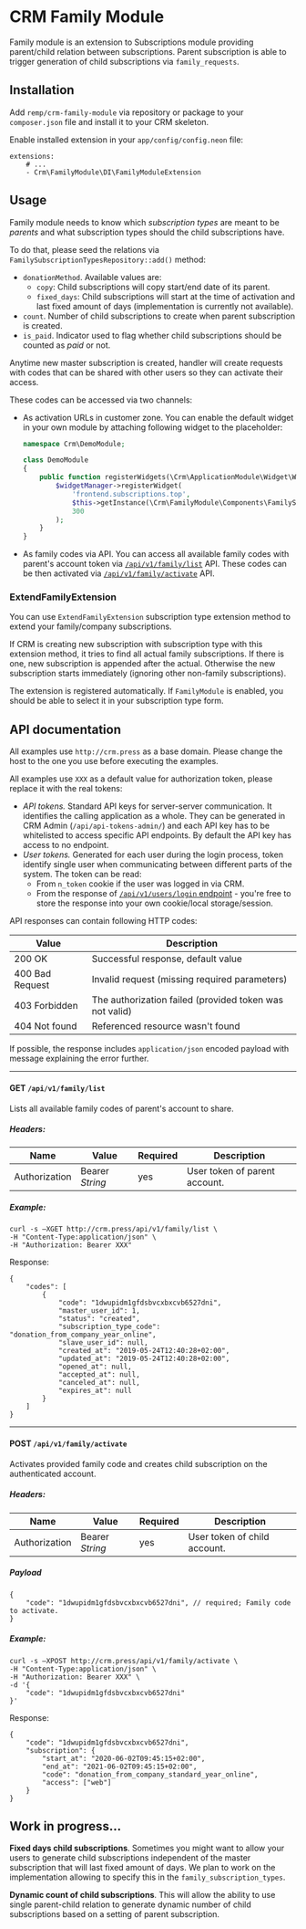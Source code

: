 # CRM Family Module

Family module is an extension to Subscriptions module providing parent/child relation between subscriptions. Parent subscription is able to trigger generation of child subscriptions via `family_requests`.  

## Installation

Add `remp/crm-family-module` via repository or package to your `composer.json` file and install it to your CRM skeleton.

Enable installed extension in your `app/config/config.neon` file:

```neon
extensions:
	# ...
	- Crm\FamilyModule\DI\FamilyModuleExtension
```

## Usage

Family module needs to know which *subscription types* are meant to be *parents* and what subscription types should the child subscriptions have.

To do that, please seed the relations via `FamilySubscriptionTypesRepository::add()` method:

- `donationMethod`. Available values are:
  - `copy`: Child subscriptions will copy start/end date of its parent.
  - `fixed_days`: Child subscriptions will start at the time of activation and last fixed amount of days (implementation is currently not available).
- `count`. Number of child subscriptions to create when parent subscription is created.
- `is_paid`. Indicator used to flag whether child subscriptions should be counted as *paid* or not.

Anytime new master subscription is created, handler will create requests with codes that can be shared with other users so they can activate their access.

These codes can be accessed via two channels:
 
- As activation URLs in customer zone. You can enable the default widget in your own module by attaching following widget to the placeholder:

    ```php
    namespace Crm\DemoModule;
  
    class DemoModule
    {  
        public function registerWidgets(\Crm\ApplicationModule\Widget\WidgetManagerInterface $widgetManager) {
            $widgetManager->registerWidget(
                'frontend.subscriptions.top',
                $this->getInstance(\Crm\FamilyModule\Components\FamilySubscriptionsWidget\FamilySubscriptionsWidget::class),
                300
            );
        }
    }
    ```
- As family codes via API. You can access all available family codes with parent's account token via [`/api/v1/family/list`](#get-apiv1familylist) API. These codes can be then activated via [`/api/v1/family/activate`](#post-apiv1familyactivate) API.

### ExtendFamilyExtension

You can use `ExtendFamilyExtension` subscription type extension method to extend your family/company subscriptions.

If CRM is creating new subscription with subscription type with this extension method, it tries to find all actual family subscriptions. If there is one, new subscription is appended after the actual. Otherwise the new subscription starts immediately (ignoring other non-family subscriptions).

The extension is registered automatically. If `FamilyModule` is enabled, you should be able to select it in your subscription type form.

## API documentation

All examples use `http://crm.press` as a base domain. Please change the host to the one you use
before executing the examples.

All examples use `XXX` as a default value for authorization token, please replace it with the
real tokens:

* *API tokens.* Standard API keys for server-server communication. It identifies the calling application as a whole.
They can be generated in CRM Admin (`/api/api-tokens-admin/`) and each API key has to be whitelisted to access
specific API endpoints. By default the API key has access to no endpoint. 
* *User tokens.* Generated for each user during the login process, token identify single user when communicating between
different parts of the system. The token can be read:
    * From `n_token` cookie if the user was logged in via CRM.
    * From the response of [`/api/v1/users/login` endpoint](https://github.com/remp2020/crm-users-module#post-apiv1userslogin) -
    you're free to store the response into your own cookie/local storage/session.

API responses can contain following HTTP codes:

| Value | Description |
| --- | --- |
| 200 OK | Successful response, default value | 
| 400 Bad Request | Invalid request (missing required parameters) | 
| 403 Forbidden | The authorization failed (provided token was not valid) | 
| 404 Not found | Referenced resource wasn't found | 

If possible, the response includes `application/json` encoded payload with message explaining
the error further.

---

#### GET `/api/v1/family/list`

Lists all available family codes of parent's account to share.

##### *Headers:*

| Name | Value | Required | Description |
| --- |---| --- | --- |
| Authorization | Bearer *String* | yes | User token of parent account. |


##### *Example:*

```shell
curl -s –XGET http://crm.press/api/v1/family/list \
-H "Content-Type:application/json" \
-H "Authorization: Bearer XXX"
```

Response:

```json5
{
    "codes": [
        {
            "code": "1dwupidm1gfdsbvcxbxcvb6527dni",
            "master_user_id": 1,
            "status": "created",
            "subscription_type_code": "donation_from_company_year_online",
            "slave_user_id": null,
            "created_at": "2019-05-24T12:40:28+02:00",
            "updated_at": "2019-05-24T12:40:28+02:00",
            "opened_at": null,
            "accepted_at": null,
            "canceled_at": null,
            "expires_at": null
        }
    ]
}
```

----

#### POST `/api/v1/family/activate`

Activates provided family code and creates child subscription on the authenticated account.

##### *Headers:*

| Name | Value | Required | Description |
| --- |---| --- | --- |
| Authorization | Bearer *String* | yes | User token of child account. |

##### *Payload*

```json5
{
    "code": "1dwupidm1gfdsbvcxbxcvb6527dni", // required; Family code to activate.
}
```

##### *Example:*

```shell
curl -s –XPOST http://crm.press/api/v1/family/activate \
-H "Content-Type:application/json" \
-H "Authorization: Bearer XXX" \
-d '{
    "code": "1dwupidm1gfdsbvcxbxcvb6527dni"
}'
```

Response:

```json5
{
    "code": "1dwupidm1gfdsbvcxbxcvb6527dni",
    "subscription": {
        "start_at": "2020-06-02T09:45:15+02:00",
        "end_at": "2021-06-02T09:45:15+02:00",
        "code": "donation_from_company_standard_year_online",
        "access": ["web"]
    }
}
```

## Work in progress...

**Fixed days child subscriptions**. Sometimes you might want to allow your users to generate child subscriptions independent of the master subscription that will last fixed amount of days. We plan to work on the implementation allowing to specify this in the `family_subscription_types`.

**Dynamic count of child subscriptions**. This will allow the ability to use single parent-child relation to generate dynamic number of child subscriptions based on a setting of parent subscription.   
